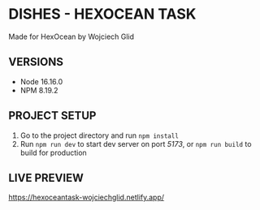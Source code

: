 # DISHES - HEXOCEAN TASK

Made for HexOcean by Wojciech Glid  

## VERSIONS

- Node 16.16.0  
- NPM 8.19.2

## PROJECT SETUP

1. Go to the project directory and run `npm install`
2. Run `npm run dev` to start dev server on port *5173*, or `npm run build` to build for production

## LIVE PREVIEW

<https://hexoceantask-wojciechglid.netlify.app/>
